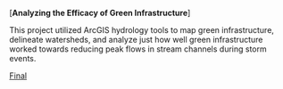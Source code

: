 [**Analyzing the Efficacy of Green Infrastructure**]

This project utilized ArcGIS hydrology tools to map green infrastructure, delineate watersheds, and analyze just how well green infrastructure worked towards reducing peak flows in stream channels during storm events.

<a href="/pdf/FinalPresentation.pdf">Final</a>

